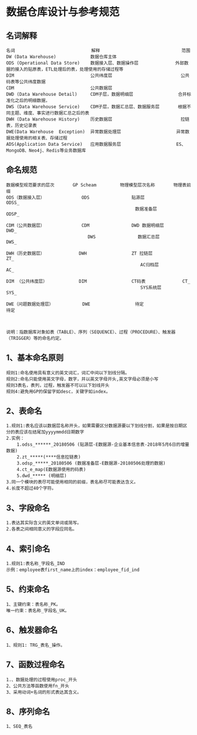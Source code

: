 # 数据仓库设计与参考规范
## 名词解释

	名词                             解释                               范围
	DW (Data Warehouse)             数据仓库主体	
	ODS (Operational Data Store)	数据接入层、数据操作层              外部数据的接入的贴原表，ETL处理后的表，处理使用的存储过程等
	DIM                             公共纬度层                          公共码表等公共纬度数据
	CDM                             公共数据层	
	DWD (Data Warehouse Detail)     CDM子层，数据明细层                 合并标准化之后的明细数据，
	DWS (Data Warehouse Service)	CDM子层，数据汇总层、数据服务层	    根据不同主题、维度、事实进行数据汇总之后的表
	DWH (Data Warehouse History)	历史数据层                          拉链表，历史记录表
	DWE(Data Warehouse  Exception)	异常数据处理层	                    异常数据处理使用的相关表、存储过程
	ADS(Application Data Service)	应用数据服务层	                    ES、MongoDB、Neo4j、Redis等业务数据库

	
## 命名规范
	数据模型规范要求的层次       GP Scheam         物理模型层次名称       物理表前缀
	ODS（数据接入层）              ODS                贴源层	            ODSS_
	                                                 数据准备层           ODSP_
														
	CDM（公共数据层）              CDM                DWD 数据明细层        DWD_
                                   DWS                数据汇总层            DWS_
								   
	DWH（历史数据层）	           DWH	               ZT 拉链层	         ZT_
			                                           AC归档层	             AC_
														
	DIM （公共纬度层）	           DIM	               CT码表	             CT_
			                                           SYS系统层             SYS_
													   
	DWE（问题数据处理层）	       DWE	               待定                  待定
	
	
	
	说明：指数据库对象如表（TABLE）、序列（SEQUENCE）、过程（PROCEDURE）、触发器（TRIGGER）等的命名约定。
	
## 1、基本命名原则
	规则1:命名使用具有意义的英文词汇，词汇中间以下划线分隔。
	规则2:命名只能使用英文字母，数字，并以英文字母开头,英文字母必须是小写
	规则3表名，表列，过程，触发器不可以以下划线开头
	规则4:避免用GP的保留字如desc，关键字如index。
	
## 2、表命名
	1.规则1:表名应该以数据层名称开头，如果需要区分数据源要以下划线分割，如果是按日期区分的表应该在结尾加yyyymmdd日期数字
	2.实例： 
		1.odss_******_20180506 (贴源层-E数据源-企业基本信息表-2018年5月6日的增量数据)
		2.zt_*****(****信息拉链表)
		3.odsp_*****_20180506 (数据准备层-E数据源-20180506处理的数据)
		4.ct_e_map(E数据源使用的码表)
		5.dwd_***** (明细层)
	3.同一个模块的表尽可能使用相同的前缀，表名称尽可能表达含义。
	4.长度不超过40个字符。
	
	
## 3、字段命名	
	1.表达其实际含义的英文单词或简写。
	2.各表之间相同意义的字段应同名。	
	
## 4、索引命名
	1.规则1:表名称_字段名_IND
	示例：employee表first_name上的index：employee_fid_ind	
	
## 5、约束命名
	1、主键约束：表名称_PK。
	唯一约束：表名称_字段名_UK。
	
## 6、触发器命名
	1、规则1: TRG_表名_操作。
	
## 7、函数过程命名
	1.、数据处理的过程使用proc_开头
	2、公共方法等函数使用fn_开头
	3、采用动词+名词的形式表达其含义。
	
	
## 8、序列命名
	1、SEQ_表名
	
	
	
	
	
	
	
	
	
	
	
	
	
	